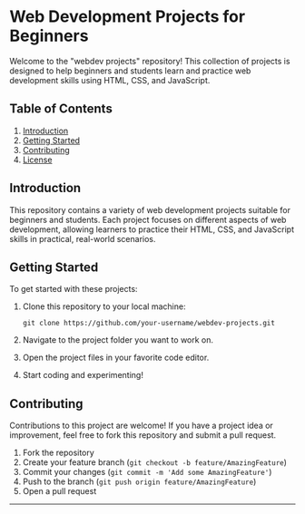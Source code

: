 # Web Development Projects for Beginners

Welcome to the "webdev projects" repository! This collection of projects is designed to help beginners and students learn and practice web development skills using HTML, CSS, and JavaScript.

## Table of Contents

1. [Introduction](#introduction)
2. [Getting Started](#getting-started)
3. [Contributing](#contributing)
4. [License](#license)

## Introduction

This repository contains a variety of web development projects suitable for beginners and students. Each project focuses on different aspects of web development, allowing learners to practice their HTML, CSS, and JavaScript skills in practical, real-world scenarios.

## Getting Started

To get started with these projects:

1. Clone this repository to your local machine:
   ```
   git clone https://github.com/your-username/webdev-projects.git
   ```

2. Navigate to the project folder you want to work on.

3. Open the project files in your favorite code editor.

4. Start coding and experimenting!

## Contributing

Contributions to this project are welcome! If you have a project idea or improvement, feel free to fork this repository and submit a pull request.

1. Fork the repository
2. Create your feature branch (`git checkout -b feature/AmazingFeature`)
3. Commit your changes (`git commit -m 'Add some AmazingFeature'`)
4. Push to the branch (`git push origin feature/AmazingFeature`)
5. Open a pull request


---

